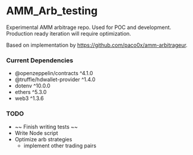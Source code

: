 # AMM_Arb_testing
Experimental AMM arbitrage repo. Used for POC and development. Production ready iteration will require optimization.

Based on implementation by https://github.com/paco0x/amm-arbitrageur.

### Current Dependencies
- @openzeppelin/contracts ^4.1.0
- @truffle/hdwallet-provider ^1.4.0
- dotenv ^10.0.0
- ethers ^5.3.0
- web3 ^1.3.6


### TODO
- ~~ Finish writing tests ~~
- Write Node script
- Optimize arb strategies
	- implement other trading pairs
